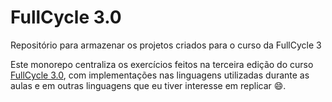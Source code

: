 # FullCycle 3.0

Repositório para armazenar os projetos criados para o curso da FullCycle 3

Este monorepo centraliza os exercícios feitos na terceira edição do curso [FullCycle 3.0](https://plataforma.fullcycle.com.br/),
com implementações nas linguagens utilizadas durante as aulas e em outras linguagens que eu tiver interesse em replicar 😄.
